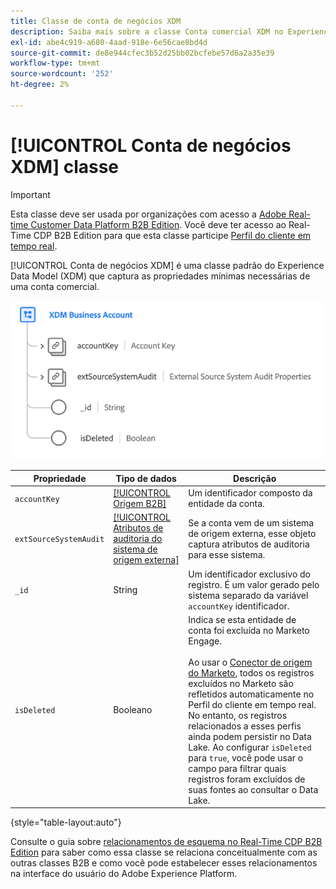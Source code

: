 ```yaml
---
title: Classe de conta de negócios XDM
description: Saiba mais sobre a classe Conta comercial XDM no Experience Data Model (XDM).
exl-id: abe4c919-a680-4aad-918e-6e56cae8bd4d
source-git-commit: de8e944cfec3b52d25bb02bcfebe57d6a2a35e39
workflow-type: tm+mt
source-wordcount: '252'
ht-degree: 2%

---
```


# [!UICONTROL Conta de negócios XDM] classe

>[!IMPORTANT]
>
>Esta classe deve ser usada por organizações com acesso a [Adobe Real-time Customer Data Platform B2B Edition](../../../rtcdp/b2b-overview.md). Você deve ter acesso ao Real-Time CDP B2B Edition para que esta classe participe [Perfil do cliente em tempo real](../../../profile/home.md).

[!UICONTROL Conta de negócios XDM] é uma classe padrão do Experience Data Model (XDM) que captura as propriedades mínimas necessárias de uma conta comercial.

![A estrutura da classe da Conta Comercial XDM como aparece na interface do usuário](../../images/classes/b2b/business-account.png)

| Propriedade | Tipo de dados | Descrição |
| --- | --- | --- |
| `accountKey` | [[!UICONTROL Origem B2B]](../../data-types/b2b-source.md) | Um identificador composto da entidade da conta. |
| `extSourceSystemAudit` | [[!UICONTROL Atributos de auditoria do sistema de origem externa]](../../data-types/external-source-system-audit-attributes.md) | Se a conta vem de um sistema de origem externa, esse objeto captura atributos de auditoria para esse sistema. |
| `_id` | String | Um identificador exclusivo do registro. É um valor gerado pelo sistema separado da variável `accountKey` identificador. |
| `isDeleted` | Booleano | Indica se esta entidade de conta foi excluída no Marketo Engage.<br><br>Ao usar o [Conector de origem do Marketo](../../../sources/connectors/adobe-applications/marketo/marketo.md), todos os registros excluídos no Marketo são refletidos automaticamente no Perfil do cliente em tempo real. No entanto, os registros relacionados a esses perfis ainda podem persistir no Data Lake. Ao configurar `isDeleted` para `true`, você pode usar o campo para filtrar quais registros foram excluídos de suas fontes ao consultar o Data Lake. |

{style="table-layout:auto"}

Consulte o guia sobre [relacionamentos de esquema no Real-Time CDP B2B Edition](../../tutorials/relationship-b2b.md) para saber como essa classe se relaciona conceitualmente com as outras classes B2B e como você pode estabelecer esses relacionamentos na interface do usuário do Adobe Experience Platform.
